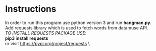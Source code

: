 # Instructions
In order to run this program use python version 3 and run __hangman.py__. \
Add requests library which is used to fetch words from datamuse API. \
 _TO INSTALL REQUESTS PACKAGE USE_:\
 __pip3 install requests__ \
 or visit https://pypi.org/project/requests \
